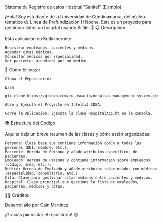 Sistema de Registro de datos Hospital "Sanitel" (Ejemplo) 

¡Hola! Soy estudiante de la Universidad de Cundinamarca, del núcleo temático de Línea de Profundización III Noche. 
Este es un proyecto para gestionar datos un hospital usando Kotlin. 🚀
📋 Descripción

Esta aplicación en Kotlin permite:

    Registrar empleados, pacientes y médicos.
    Agendar citas médicas.
    Consultar médicos por especialidad.
    Ver pacientes atendidos por un médico.

🚀 Cómo Empezar

    Clona el Repositorio:

    bash

    git clone https://github.com/tu_usuario/Hospital-Management-System.git

    Abre y Ejecuta el Proyecto en IntelliJ IDEA.

    Corre la Aplicación: Ejecuta la clase HospitalApp.kt en la consola.

📚 Estructura del Código

Aquí te dejo un breve resumen de las clases y cómo están organizadas:

    Persona: Clase base que contiene información común a todas las personas (DNI, nombre, etc.).
    Paciente: Hereda de Persona y añade atributos específicos de pacientes.
    Empleado: Hereda de Persona y contiene información sobre empleados (código, área, etc.).
    Medico: Hereda de Empleado y añade atributos relacionados con médicos (especialidad, consultorio, etc.).
    Cita: Clase para gestionar citas médicas entre pacientes y médicos.
    Hospital: Clase principal que gestiona la lista de empleados, pacientes, médicos y citas.
    
👨‍🎓 Créditos

Desarrollado por Cain Martinez

¡Gracias por visitar el repositorio! 😄
